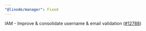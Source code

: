 ```yaml
---
"@linode/manager": Fixed
---
```


IAM - Improve & consolidate username & email validation ([#12788](https://github.com/linode/manager/pull/12788))
